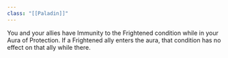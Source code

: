 ```yaml
---
class: "[[Paladin]]"
---
```

You and your allies have Immunity to the Frightened condition while in your Aura of Protection. If a Frightened ally enters the aura, that condition has no effect on that ally while there.